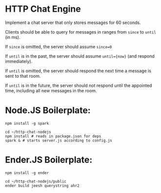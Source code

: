HTTP Chat Engine
===

Implement a chat server that only stores messages for 60 seconds.

Clients should be able to query for messages in ranges from `since` to `until` (in ms).

If `since` is omitted, the server should assume `since=0`

If `until` is in the past, the server should assume `until={now}` (and respond immediately).

If `until` is omitted, the server should respond the next time a message is sent to that room.

If `until` is in the future, the server should not respond until the appointed time, including all new messages in the room.

Node.JS Boilerplate:
===

    npm install -g spark

    cd ~/http-chat-nodejs
    npm install # reads in package.json for deps
    spark & # starts server.js according to config.js

Ender.JS Boilerplate:
===

    npm install -g ender

    cd ~/http-chat-nodejs/public
    ender build jeesh querystring ahr2
